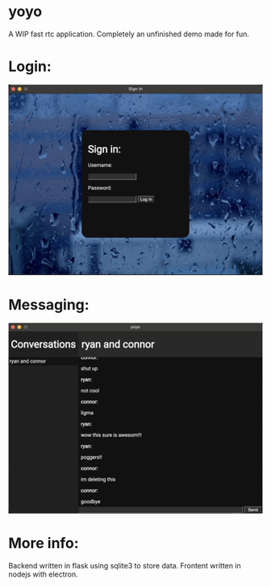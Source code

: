 # yoyo
A WIP fast rtc application. Completely an unfinished demo made for fun.

# Login:

![login](https://github.com/Yoyolick/yoyo/blob/4b31b62a36f7b72464892d8f24d0697c8bab2b55/docs/login.png)

# Messaging:

![messaging](https://github.com/Yoyolick/yoyo/blob/4b31b62a36f7b72464892d8f24d0697c8bab2b55/docs/messaging.png)

# More info:

Backend written in flask using sqlite3 to store data. Frontent written in nodejs with electron.
